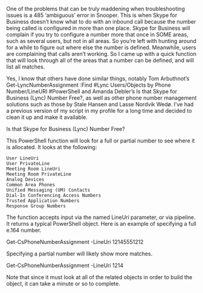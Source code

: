 One of the problems that can be truly maddening when troubleshooting issues is a 485 ‘ambiguous’ error in Snooper. This is when Skype for Business doesn’t know what to do with an inbound call because the number being called is configured in more than one place. Skype for Business will complain if you try to configure a number more that once in SOME areas, such as several users, but not in all areas. So you’re left with hunting around for a while to figure out where else the number is defined. Meanwhile, users are complaining that calls aren’t working. So I came up with a quick function that will look through all of the areas that a number can be defined, and will list all matches.

Yes, I know that others have done similar things, notably Tom Arbuthnot’s Get-LyncNumberAssignment :Find #Lync Users/Objects by Phone Number/LineURI #PowerShell and Amanda Debler’s Is that Skype for Business (Lync) Number Free?, as well as other phone number management solutions such as those by Stale Hansen and Lasse Nordvik Wedø. I’ve had a previous version of my script in my profile for a long time and decided to clean it up and make it available.

Is that Skype for Business (Lync) Number Free?

This PowerShell function will look for a full or partial number to see where it is allocated. It looks at the following:

    User LineUri
    User PrivateLine
    Meeting Room LineUri
    Meeting Room PrivateLine
    Analog Devices
    Common Area Phones
    Unified Messaging (UM) Contacts
    Dial-In Conferencing Access Numbers
    Trusted Application Numbers
    Response Group Numbers

The function accepts input via the named LineUri parameter, or via pipeline. It returns a typical PowerShell object. Here is an example of specifying a full e.164 number.

Get-CsPhoneNumberAssignment -LineUri 12145551212

Specifying a partial number will likely show more matches.

Get-CsPhoneNumberAssignment -LineUri 1214

Note that since it must look at all of the related objects in order to build the object, it can take a minute or so to complete.
